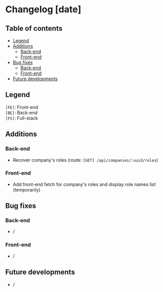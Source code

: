 # Changelog [date]

## Table of contents
- [Legend](#legend)
- [Additions](#additions)
    - [Back-end](#back-end)
    - [Front-end](#front-end)
- [Bug fixes](#bug-fixes)
    - [Back-end](#back-end-1)
    - [Front-end](#front-end-1)
- [Future developments](#future-developments)

## Legend
`[FE]`: Front-end    
`[BE]`: Back-end  
`[FS]`: Full-stack

## Additions
### Back-end
- Recover company's roles (route: `[GET] /api/companies/:uuid/roles`)

### Front-end
- Add front-end fetch for company's roles and display role names list (temporarily)

## Bug fixes
### Back-end
- /

### Front-end
- /

## Future developments
- /
